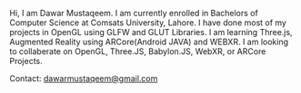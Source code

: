Hi, I am Dawar Mustaqeem.
I am currently enrolled in Bachelors of Computer Science at Comsats University, Lahore.
I have done most of my projects in OpenGL using GLFW and GLUT Libraries.
I am learning Three.js, Augmented Reality using ARCore(Android JAVA) and WEBXR.
I am looking to collaberate on OpenGL, Three.JS, Babylon.JS, WebXR, or ARCore Projects.

Contact: dawarmustaqeem@gmail.com
